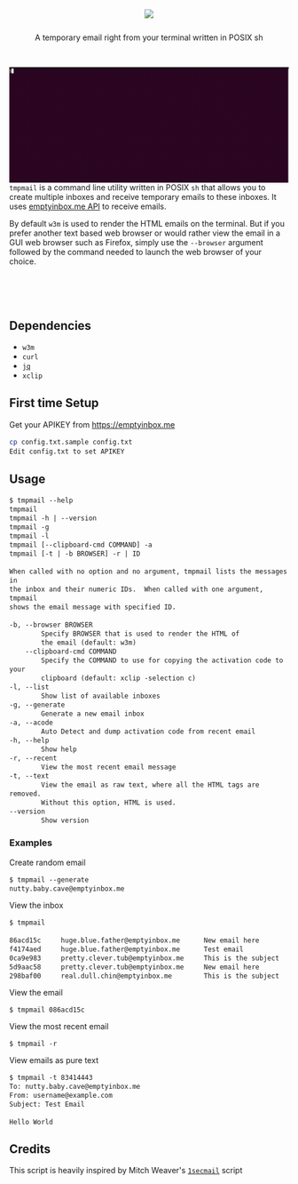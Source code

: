 <h1 align="center">
  <img src="images/logo.png">
</h1>
<p align="center"> A temporary email right from your terminal written in POSIX sh</p><br>

<img src="images/demo.gif" align="right"> `tmpmail` is a command line utility written in POSIX `sh` that allows you to create multiple inboxes
and receive temporary emails to these inboxes. It uses [emptyinbox.me API](https://emptyinbox.me/docs.html) to receive emails.

By default `w3m` is used to render the HTML emails on the terminal.
But if you prefer another text based web browser or would rather view the email in a GUI web browser such as Firefox, simply
use the `--browser` argument followed by the command needed to launch the web browser of your choice.

<br>
<br>
<br>

## Dependencies
- `w3m`
- `curl`
- [`jq`](https://github.com/stedolan/jq)
- `xclip`


## First time Setup
Get your APIKEY from https://emptyinbox.me
```bash
cp config.txt.sample config.txt
Edit config.txt to set APIKEY
```

## Usage
```console
$ tmpmail --help
tmpmail
tmpmail -h | --version
tmpmail -g 
tmpmail -l
tmpmail [--clipboard-cmd COMMAND] -a
tmpmail [-t | -b BROWSER] -r | ID

When called with no option and no argument, tmpmail lists the messages in
the inbox and their numeric IDs.  When called with one argument, tmpmail
shows the email message with specified ID.

-b, --browser BROWSER
        Specify BROWSER that is used to render the HTML of
        the email (default: w3m)
    --clipboard-cmd COMMAND
        Specify the COMMAND to use for copying the activation code to your
        clipboard (default: xclip -selection c)
-l, --list
        Show list of available inboxes
-g, --generate 
        Generate a new email inbox        
-a, --acode
        Auto Detect and dump activation code from recent email  
-h, --help
        Show help
-r, --recent
        View the most recent email message
-t, --text
        View the email as raw text, where all the HTML tags are removed.
        Without this option, HTML is used.
--version
        Show version
```

### Examples
Create random email
```console
$ tmpmail --generate
nutty.baby.cave@emptyinbox.me
```
View the inbox
```console
$ tmpmail

86acd15c     huge.blue.father@emptyinbox.me      New email here
f4174aed     huge.blue.father@emptyinbox.me      Test email
0ca9e983     pretty.clever.tub@emptyinbox.me     This is the subject
5d9aac58     pretty.clever.tub@emptyinbox.me     New email here
298baf00     real.dull.chin@emptyinbox.me        This is the subject

```

View the email
```console
$ tmpmail 086acd15c   
```

View the most recent email
```console
$ tmpmail -r
```

View emails as pure text
```console
$ tmpmail -t 83414443
To: nutty.baby.cave@emptyinbox.me
From: username@example.com
Subject: Test Email

Hello World
```

## Credits
This script is heavily inspired by Mitch Weaver's [`1secmail`](https://github.com/mitchweaver/bin/blob/master/OLD/1secmail) script
